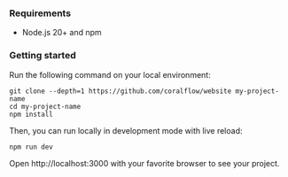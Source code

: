 ### Requirements

- Node.js 20+ and npm

### Getting started

Run the following command on your local environment:

```shell
git clone --depth=1 https://github.com/coralflow/website my-project-name
cd my-project-name
npm install
```

Then, you can run locally in development mode with live reload:

```shell
npm run dev
```

Open http://localhost:3000 with your favorite browser to see your project.
